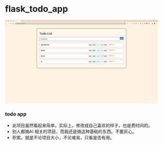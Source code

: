 # flask_todo_app

![img](效果图/a1.png)

### todo app 

- 此项目虽然看起来简单，实际上，修改成自己喜欢的样子，也是费时间的。
- 别人都搞AI 相关的项目，而我还是搞这种基础的东西。不要灰心。
- 积累。就是不论项目大小，不论难易，只看是否有用。

